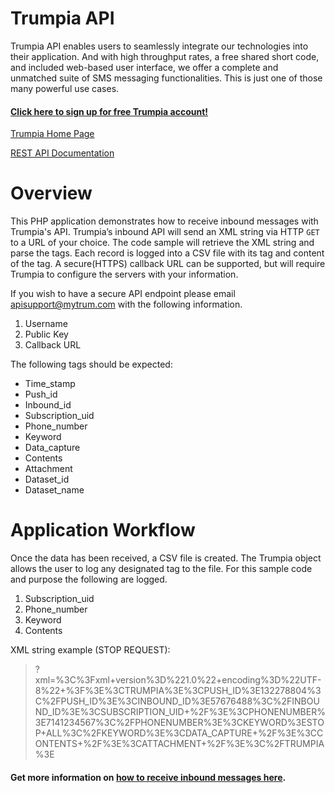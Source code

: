 # Trumpia API #
Trumpia API enables users to seamlessly integrate our technologies into their application. And with high throughput rates, a free shared short code, and included web-based user interface, we offer a complete and unmatched suite of SMS messaging functionalities. This is just one of those many powerful use cases.

#### [Click here to sign up for free Trumpia account!](https://api.trumpia.com) ####

[Trumpia Home Page](https://trumpia.com)

[REST API Documentation](http://api.trumpia.com/docs/rest/overview.php)

# Overview #
This PHP application demonstrates how to receive inbound messages with Trumpia's API. Trumpia’s inbound API will send an XML string via HTTP `GET` to a URL of your choice. The code sample will retrieve the XML string and parse the tags. Each record is logged into a CSV file with its tag and content of the tag. A secure(HTTPS) callback URL can be supported, but will require Trumpia to configure the servers with your information.

If you wish to have a secure API endpoint please email [apisupport@mytrum.com](mailto:apisupport@mytrum.com) with the following information.
 1. Username
 2. Public Key
 3. Callback URL

The following tags should be expected:
 * Time_stamp
 * Push_id
 * Inbound_id
 * Subscription_uid
 * Phone_number
 * Keyword
 * Data_capture
 * Contents
 * Attachment
 * Dataset_id
 * Dataset_name

# Application Workflow #
Once the data has been received, a CSV file is created. The Trumpia object allows the user to log any designated tag to the file. For this sample code and purpose the following are logged.
 1. Subscription_uid
 2. Phone_number
 3. Keyword
 4. Contents

XML string example (STOP REQUEST):
>?xml=%3C%3Fxml+version%3D%221.0%22+encoding%3D%22UTF-8%22+%3F%3E%3CTRUMPIA%3E%3CPUSH_ID%3E132278804%3C%2FPUSH_ID%3E%3CINBOUND_ID%3E57676488%3C%2FINBOUND_ID%3E%3CSUBSCRIPTION_UID+%2F%3E%3CPHONENUMBER%3E7141234567%3C%2FPHONENUMBER%3E%3CKEYWORD%3ESTOP+ALL%3C%2FKEYWORD%3E%3CDATA_CAPTURE+%2F%3E%3CCONTENTS+%2F%3E%3CATTACHMENT+%2F%3E%3C%2FTRUMPIA%3E


#### Get more information on [how to receive inbound messages here](http://trumpia.com/api/inbound-push.php). #####
